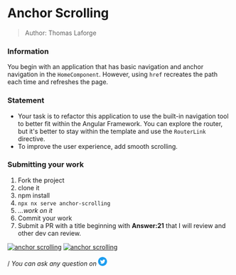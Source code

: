 <h1>Anchor Scrolling</h1>

> Author: Thomas Laforge

### Information

You begin with an application that has basic navigation and anchor navigation in the `HomeComponent`. However, using `href` recreates the path each time and refreshes the page.

### Statement

- Your task is to refactor this application to use the built-in navigation tool to better fit within the Angular Framework. You can explore the router, but it's better to stay within the template and use the `RouterLink` directive.
- To improve the user experience, add smooth scrolling.

### Submitting your work

1. Fork the project
2. clone it
3. npm install
4. `npx nx serve anchor-scrolling`
5. _...work on it_
6. Commit your work
7. Submit a PR with a title beginning with **Answer:21** that I will review and other dev can review.

<a href="https://github.com/tomalaforge/angular-challenges/pulls?q=label%3A21+label%3Aanswer"><img src="https://img.shields.io/badge/-Solutions-green" alt="anchor scrolling"/></a>
<a href='https://github.com/tomalaforge/angular-challenges/pulls?q=label%3A21+label%3A"answer+author"'><img src="https://img.shields.io/badge/-Author solution-important" alt="anchor scrolling"/></a>

<!-- <a href="{Blog post url}" target="_blank" rel="noopener noreferrer"><img src="https://img.shields.io/badge/-Blog post explanation-blue" alt="DI blog article"/></a> -->

/
_You can ask any question on_ <a href="https://twitter.com/laforge_toma" target="_blank" rel="noopener noreferrer"><img src="./../../logo/twitter.svg" height=20px alt="twitter"/></a>
